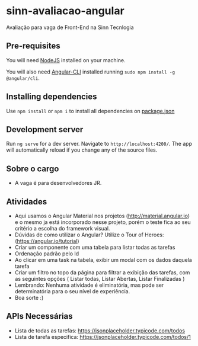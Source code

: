 
# sinn-avaliacao-angular
Avaliação  para vaga de Front-End na Sinn Tecnlogia
  

## Pre-requisites

You will need [NodeJS](https://nodejs.org/en/) installed on your machine.

  

You will also need [Angular-CLI](https://cli.angular.io/) installed running `sudo npm install -g @angular/cli`.

  

## Installing dependencies

  

Use `npm install` or `npm i` to install all dependencies on [package.json](package.json)

  

## Development server

  

Run `ng serve` for a dev server. Navigate to `http://localhost:4200/`. The app will automatically reload if you change any of the source files.

## Sobre o cargo
- A vaga é para desenvolvedores JR.

## Atividades
 - Aqui usamos o Angular Material nos projetos (http://material.angular.io) e o mesmo ja está incorporado nesse projeto, porém o teste fica ao seu critério a escolha do framework visual.
 - Dúvidas de como utilizar o Angular? Utilize o Tour of Heroes: (https://angular.io/tutorial)
 - Criar um componente com uma tabela para listar todas as tarefas
 - Ordenação padrão pelo Id
 - Ao clicar em uma task na tabela, exibir um modal com os dados daquela tarefa
 - Criar um filtro no topo da página para filtrar a exibição das tarefas, com as seguintes opções ( Listar todas, Listar Abertas, Listar Finalizadas )
 - Lembrando: Nenhuma atividade é eliminatória, mas pode ser determinatória para o seu nível de experiência.
 - Boa sorte :)

## APIs Necessárias
 - Lista de todas as tarefas: https://jsonplaceholder.typicode.com/todos
 - Lista de tarefa especifica: https://jsonplaceholder.typicode.com/todos/1
